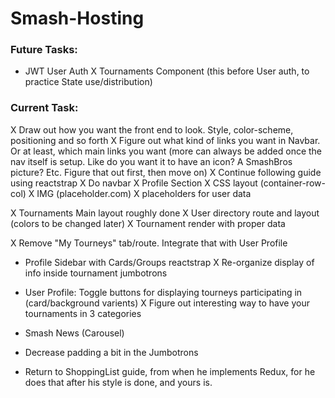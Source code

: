 # Smash-Hosting

### Future Tasks:
- JWT User Auth
X Tournaments Component (this before User auth, to practice State use/distribution)

### Current Task:
X Draw out how you want the front end to look.  Style, color-scheme, positioning and so forth
X Figure out what kind of links you want in Navbar.  Or at least, which main links you want (more can always be added once the nav itself is setup.  Like do you want it to have an icon? A SmashBros picture?  Etc.  Figure that out first, then move on)
X Continue following guide using reactstrap
X Do navbar
X Profile Section
	X CSS layout (container-row-col)
	X IMG (placeholder.com)
	X placeholders for user data

X Tournaments Main layout roughly done
X User directory route and layout (colors to be changed later)
X Tournament render with proper data

X Remove "My Tourneys" tab/route.  Integrate that with User Profile
- Profile Sidebar with Cards/Groups reactstrap
X Re-organize display of info inside tournament jumbotrons
- User Profile: Toggle buttons for displaying tourneys participating in (card/background varients)
X Figure out interesting way to have your tournaments in 3 categories
- Smash News (Carousel)

- Decrease padding a bit in the Jumbotrons

- Return to ShoppingList guide, from when he implements Redux, for he does that after his style is done, and yours is.